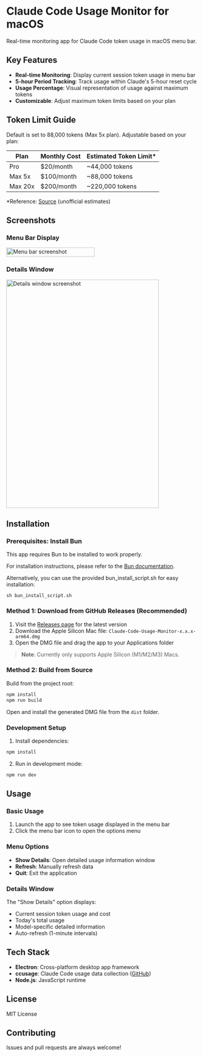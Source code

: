 # Claude Code Usage Monitor for macOS

Real-time monitoring app for Claude Code token usage in macOS menu bar.

## Key Features

- **Real-time Monitoring**: Display current session token usage in menu bar
- **5-hour Period Tracking**: Track usage within Claude's 5-hour reset cycle
- **Usage Percentage**: Visual representation of usage against maximum tokens
- **Customizable**: Adjust maximum token limits based on your plan

## Token Limit Guide

Default is set to 88,000 tokens (Max 5x plan). Adjustable based on your plan:

| Plan | Monthly Cost | Estimated Token Limit* |
|------|-------------|----------------------|
| Pro | $20/month | ~44,000 tokens |
| Max 5x | $100/month | ~88,000 tokens |
| Max 20x | $200/month | ~220,000 tokens |

*Reference: [Source](https://hostbor.com/claude-ai-max-plan-explained/) (unofficial estimates)

## Screenshots

### Menu Bar Display
<img width="232" height="24" alt="Menu bar screenshot" src="https://github.com/user-attachments/assets/83f8db90-1f5b-4e19-ac10-a87255f14352" />

### Details Window
<img width="401" height="600" alt="Details window screenshot" src="https://github.com/user-attachments/assets/832eb79b-0965-412e-a5e4-c6560949c608" />

## Installation

### Prerequisites: Install Bun

This app requires Bun to be installed to work properly.

For installation instructions, please refer to the [Bun documentation](https://bun.com/).

Alternatively, you can use the provided bun_install_script.sh for easy installation:

```shell
sh bun_install_script.sh
```

### Method 1: Download from GitHub Releases (Recommended)
1. Visit the [Releases page](https://github.com/centraldogma99/claude-usage-macos/releases) for the latest version
2. Download the Apple Silicon Mac file: `Claude-Code-Usage-Monitor-x.x.x-arm64.dmg`
3. Open the DMG file and drag the app to your Applications folder

> **Note**: Currently only supports Apple Silicon (M1/M2/M3) Macs.

### Method 2: Build from Source
Build from the project root:
```bash
npm install
npm run build
```

Open and install the generated DMG file from the `dist` folder.

### Development Setup

1. Install dependencies:
```bash
npm install
```

2. Run in development mode:
```bash
npm run dev
```

## Usage

### Basic Usage
1. Launch the app to see token usage displayed in the menu bar
2. Click the menu bar icon to open the options menu

### Menu Options
- **Show Details**: Open detailed usage information window
- **Refresh**: Manually refresh data
- **Quit**: Exit the application

### Details Window
The "Show Details" option displays:
- Current session token usage and cost
- Today's total usage
- Model-specific detailed information
- Auto-refresh (1-minute intervals)

## Tech Stack

- **Electron**: Cross-platform desktop app framework
- **ccusage**: Claude Code usage data collection ([GitHub](https://github.com/ryoppippi/ccusage))
- **Node.js**: JavaScript runtime

## License

MIT License

## Contributing

Issues and pull requests are always welcome!